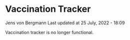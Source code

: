 Vaccination Tracker
================
Jens von Bergmann
Last updated at 25 July, 2022 - 18:09

Vaccination tracker is no longer functional.
